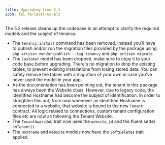 ```yaml
---
title: Upgrading from 5.1
icon: fal fa-level-up-alt
---
```

The 5.2 release cleans up the codebase in an attempt to clarify
the required models and the subject of tenancy.

- The `tenancy:install` command has been removed, instead you'll have to
publish and/or run the migration files provided by the package using 
`php artisan vendor:publish --tag tenancy` and `php artisan migrate`.
- The `Customer` model has been dropped, make sure to copy it to your code base
before upgrading. There's no migration to drop the existing
tables, to prevent existing installations from losing stored data. You can
safely remove the tables with a migration of your own in case you've
never used the model in your app.
- As the documentation has been pointing out, the tenant in this package
has always been the Website class. However, due to legacy code, the identified
Hostname had become the subject of identification. In order to straighten this
out, from now whenever an identified Hostname is connected to a website, that
website is bound to the new `Tenant` contract. All logic related to connections,
custom tenant configuration files etc are now all following the Tenant Website.
- The `TenantAwareJob` trait now uses the `website_id` and the fluent setter `onTenant()`.
- The `Hostname` and `Website` models now have the `SoftDeletes` trait applied.
